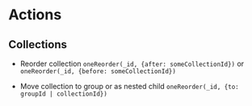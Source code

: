 # Actions
## Collections
- Reorder collection
	`oneReorder(_id, {after: someCollectionId})` or `oneReorder(_id, {before: someCollectionId})`

- Move collection to group or as nested child
	`oneReorder(_id, {to: groupId | collectionId})`